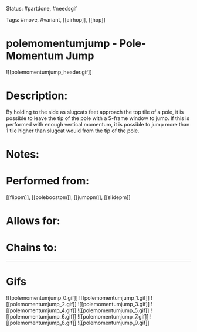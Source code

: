 Status: #partdone, #needsgif

Tags: #move, #variant, [[airhop]], [[hop]]

# polemomentumjump - Pole-Momentum Jump
![[polemomentumjump_header.gif]]
# Description:
By holding to the side as slugcats feet approach the top tile of a pole, it is possible to leave the tip of the pole with a 5-frame window to jump. If this is performed with enough vertical momentum, it is possible to jump more than 1 tile higher than slugcat would from the tip of the pole.

# Notes:


# Performed from:
[[flippm]], [[poleboostpm]], [[jumppm]], [[slidepm]]

# Allows for:


# Chains to:


___
# Gifs
![[polemomentumjump_0.gif]]
![[polemomentumjump_1.gif]]
![[polemomentumjump_2.gif]]
![[polemomentumjump_3.gif]]
![[polemomentumjump_4.gif]]
![[polemomentumjump_5.gif]]
![[polemomentumjump_6.gif]]
![[polemomentumjump_7.gif]]
![[polemomentumjump_8.gif]]
![[polemomentumjump_9.gif]]